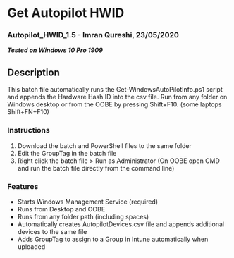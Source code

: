 # Get Autopilot HWID
### Autopilot_HWID_1.5 - Imran Qureshi, 23/05/2020
**_Tested on Windows 10 Pro 1909_**

## Description

This batch file automatically runs the Get-WindowsAutoPilotInfo.ps1 script and appends the Hardware Hash ID into the csv file.
Run from any folder on Windows desktop or from the OOBE by pressing Shift+F10. (some laptops Shift+FN+F10)


### Instructions

1. Download the batch and PowerShell files to the same folder
2. Edit the GroupTag in the batch file
3. Right click the batch file > Run as Administrator (On OOBE open CMD and run the batch file directly from the command line)

### Features

* Starts Windows Management Service (required)
* Runs from Desktop and OOBE
* Runs from any folder path (including spaces)
* Automatically creates AutopilotDevices.csv file and appends additional devices to the same file
* Adds GroupTag to assign to a Group in Intune automatically when uploaded

